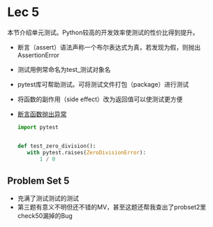 # Lec 5

本节介绍单元测试。Python较高的开发效率使测试的性价比得到提升。

- 断言（assert）语法声称一个布尔表达式为真，若发现为假，则抛出AssertionError
- 测试用例常命名为test_测试对象名
- pytest库可帮助测试。可将测试文件打包（package）进行测试
- 将函数的副作用（side effect）改为返回值可以使测试更方便
- [断言函数抛出异常](https://docs.pytest.org/en/latest/how-to/assert.html#assertions-about-expected-exceptions)

     ```python
     import pytest


    def test_zero_division():
        with pytest.raises(ZeroDivisionError):
            1 / 0
     ```

## Problem Set 5

- 充满了测试测试的测试
- 第三题有意义不明但还不错的MV，甚至这题还帮我查出了probset2里check50漏掉的Bug